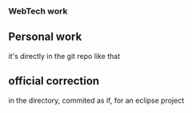 ### WebTech work ###
## Personal work ##

it's directly in the git repo like that

## official correction ##
in the directory, commited as if, for an eclipse project
